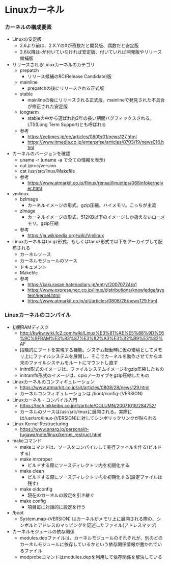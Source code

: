 Linuxカーネル
===

### カーネルの構成要素

* Linuxの安定版
    * 2.6より前は、2.X.YのXが奇数だと開発版、偶数だと安定版
    * 2.6以降は-が付いていなければ安定版、付いていれば開発版やリリース候補版
* リリースされるLinuxカーネルのカテゴリ
    * prepatch
        * リリース候補のRC(Release Candidate)版
    * mainline
        * prepatchの後にリリースされる正式版
    * stable
        * mainlineの後にリリースされる正式版。mainlineで発見された不具合が修正された安定版
    * longterm
        * stableの中から選ばれ約2年の長い期間バグフィックスされる。LTS(Long Term Support)とも呼ばれる
    * 参考
        * https://eetimes.jp/ee/articles/0809/01/news127.html
        * https://www.itmedia.co.jp/enterprise/articles/0703/19/news016.html
* カーネルのバージョンを確認
    * uname -r (uname -a で全ての情報を表示)
    * cat /proc/version
    * cat /usr/src/linux/Makefile
    * 参考
        * https://www.atmarkit.co.jp/flinux/rensai/linuxtips/068infokernelver.html
* vmlinux
    * bzImage
        * カーネルイメージの形式。gzip圧縮。ハイメモリ。こっちが主流
    * zImage
        * カーネルイメージの形式。512KB以下のイメージしか扱えないローメモリ。gzip圧縮
    * 参考
        * https://ja.wikipedia.org/wiki/Vmlinux
* Linuxカーネルはtar.gz形式、もしくはtar.xz形式で以下をアーカイブして配布される
    * カーネルソース
    * カーネルモジュールのソース
    * ドキュメント
    * Makefile
    * 参考
        * https://kakurasan.hatenadiary.jp/entry/20070724/p1
        * https://www.express.nec.co.jp/linux/distributions/knowledge/system/kernel.html
        * https://www.atmarkit.co.jp/ait/articles/0808/28/news129.html
        
        
### Linuxカーネルのコンパイル

* 初期RAMディスク
    * http://kwkw.wiki.fc2.com/wiki/Linux%E3%81%AE%E5%88%9D%E6%9C%9FRAM%E3%83%87%E3%82%A3%E3%82%B9%E3%82%AF
    * 段階的にブートを実現する機能。システム起動時に仮の環境としてメモリ上にファイルシステムを展開し、そこでカーネルを動作させてから本来のファイルシステムをルートにマウントし直す
    * initrd形式のイメージは、ファイルシステムイメージをgzip圧縮したもの
    * initramfs形式のイメージは、cpioアーカイブをgzip圧縮したもの
* Linuxカーネルのコンフィギュレーション
    * https://www.atmarkit.co.jp/ait/articles/0808/28/news129.html
    * カーネルコンフィギュレーションは /boot/config-(VERSION) 
* Linuxカーネル・コンパイル入門
    * https://tech.nikkeibp.co.jp/it/article/COLUMN/20071016/284752/
    * カーネルのソースは/usr/src/linuxに展開される。実際には/usr/src/linux-(VERSION)に対してシンボリックリンクが貼られる
* Linux Kernel Restructuring
    * https://www.anarg.jp/personal/t-tugawa/note/linux/kernel_restruct.html
* makeコマンド
    * makeコマンドは、ソースをコンパイルして実行ファイルを作る(ビルドする)
    * make mrproper
        * ビルドする際にソースディレクトリ内を初期化する
    * make clean
        * ビルドする際にソースディレクトリ内を初期化する(設定ファイルは残す)
    * make oldconfig
        * 現在のカーネルの設定を引き継ぐ
    * make config
        * 項目毎に対話的に設定を行う
* /boot
    * System.map-(VERSION) はカーネルがメモリ上に展開される際の、シンボルとアドレスのマッピングを記述したファイル(アドレスマップ)
* カーネルモジュールの依存関係
    * modules.depファイルは、カーネルモジュールのそれぞれが、別のどのカーネルモジュールに依存しているかという依存関係情報が書かれているファイル
    * modprobeコマンドはmodules.depを利用して依存関係を解決している
